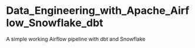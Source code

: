 # Data_Engineering_with_Apache_Airflow_Snowflake_dbt
A simple working Airflow pipeline with dbt and Snowflake
